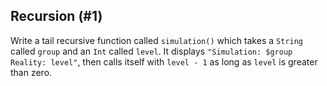 ## Recursion (#1)

Write a tail recursive function called `simulation()` which takes a `String`
called `group` and an `Int` called `level`. It displays 
`"Simulation: $group Reality: level"`, then calls itself with `level - 1` as
long as `level` is greater than zero.